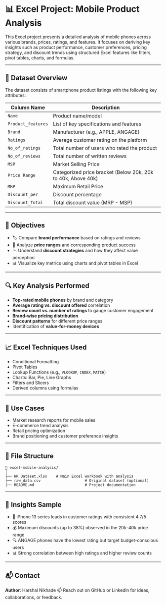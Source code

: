 # 📊 Excel Project: Mobile Product Analysis

This Excel project presents a detailed analysis of mobile phones across various brands, prices, ratings, and features. It focuses on deriving key insights such as product performance, customer preferences, pricing strategy, and discount trends using structured Excel features like filters, pivot tables, charts, and formulas.

---

## 🧾 Dataset Overview

The dataset consists of smartphone product listings with the following key attributes:

| Column Name        | Description                                                  |
| ------------------ | ------------------------------------------------------------ |
| `Name`             | Product name/model                                           |
| `Product_features` | List of key specifications and features                      |
| `Brand`            | Manufacturer (e.g., APPLE, ANGAGE)                           |
| `Ratings`          | Average customer rating on the platform                      |
| `No_of_ratings`    | Total number of users who rated the product                  |
| `No_of_reviews`    | Total number of written reviews                              |
| `MSP`              | Market Selling Price                                         |
| `Price Range`      | Categorized price bracket (Below 20k, 20k to 40k, Above 40k) |
| `MRP`              | Maximum Retail Price                                         |
| `Discount_per`     | Discount percentage                                          |
| `Discount_Total`   | Total discount value (MRP - MSP)                             |

---

## 📌 Objectives

* 🏷️ Compare **brand performance** based on ratings and reviews
* 💸 Analyze **price ranges** and corresponding product success
* 📉 Understand **discount strategies** and how they affect value perception
* 📊 Visualize key metrics using charts and pivot tables in Excel

---

## 🔍 Key Analysis Performed

* **Top-rated mobile phones** by brand and category
* **Average rating vs. discount offered** correlation
* **Review count vs. number of ratings** to gauge customer engagement
* **Brand-wise pricing distribution**
* **Discount patterns** for different price ranges
* Identification of **value-for-money devices**

---

## 📈 Excel Techniques Used

* Conditional Formatting
* Pivot Tables
* Lookup Functions (e.g., `VLOOKUP`, `INDEX`, `MATCH`)
* Charts: Bar, Pie, Line Graphs
* Filters and Slicers
* Derived columns using formulas

---

## 💼 Use Cases

* Market research reports for mobile sales
* E-commerce trend analysis
* Retail pricing optimization
* Brand positioning and customer preference insights

---

## 📂 File Structure

```
📁 excel-mobile-analysis/
│
├── HR Dataset.xlsx    # Main Excel workbook with analysis
├── raw_data.csv                    # Original dataset (optional)
├── README.md                       # Project documentation
```

---

## 🧠 Insights Sample

* 🔺 iPhone 13 series leads in customer ratings with consistent 4.7/5 scores
* 💰 Maximum discounts (up to 38%) observed in the 20k–40k price range
* 🔍 ANGAGE phones have the lowest rating but target budget-conscious users
* 📊 Strong correlation between high ratings and higher review counts

---

## 📬 Contact

**Author**: Harshal Nikhade
📫 Reach out on GitHub or LinkedIn for ideas, collaborations, or feedback.
